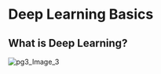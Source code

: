 # Deep Learning Basics

## What is Deep Learning?

![pg3_Image_3](https://user-images.githubusercontent.com/62965911/228470889-e20467b0-d506-473d-99eb-c6c7898b90ee.jpeg)